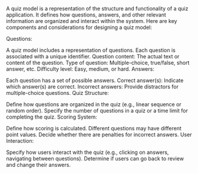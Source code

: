 A quiz model is a representation of the structure and functionality of a quiz application. It defines how questions, answers, and other relevant information are organized and interact within the system. Here are key components and considerations for designing a quiz model:

Questions:

A quiz model includes a representation of questions. Each question is associated with a unique identifier.
Question content: The actual text or content of the question.
Type of question: Multiple-choice, true/false, short answer, etc.
Difficulty level: Easy, medium, or hard.
Answers:

Each question has a set of possible answers.
Correct answer(s): Indicate which answer(s) are correct.
Incorrect answers: Provide distractors for multiple-choice questions.
Quiz Structure:

Define how questions are organized in the quiz (e.g., linear sequence or random order).
Specify the number of questions in a quiz or a time limit for completing the quiz.
Scoring System:

Define how scoring is calculated. Different questions may have different point values.
Decide whether there are penalties for incorrect answers.
User Interaction:

Specify how users interact with the quiz (e.g., clicking on answers, navigating between questions).
Determine if users can go back to review and change their answers.
